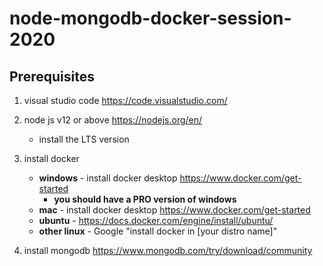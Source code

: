 # node-mongodb-docker-session-2020

## Prerequisites

1. visual studio code https://code.visualstudio.com/

2. node js v12 or above https://nodejs.org/en/
    - install the LTS version

3. install docker
    - **windows** - install docker desktop https://www.docker.com/get-started
        - **you should have a PRO version of windows**
    - **mac** - install docker desktop https://www.docker.com/get-started
    - **ubuntu** - https://docs.docker.com/engine/install/ubuntu/
    - **other linux** - Google "install docker in [your distro name]"

4. install mongodb https://www.mongodb.com/try/download/community
